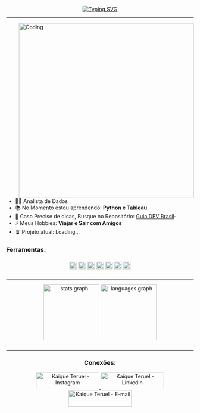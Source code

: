 <div align="center">

[![Typing SVG](https://readme-typing-svg.herokuapp.com?font=Poppins&size=50&center=true&vCenter=true&duration=4800&pause=1000&color=F7F7F7&random=false&width=1000&height=85&lines=Ol%C3%A1+%F0%9F%91%8B%2C+Seja+bem-vindo!+%F0%9F%98%8A;Meu+nome+%C3%A9+Kaique+%7C+Dev+Full+Stack+%F0%9F%91%A8%E2%80%8D%F0%9F%92%BB)](https://git.io/typing-svg)
  
</div>
<hr>

<img align="right" alt="Coding" width="470" src="https://steamuserimages-a.akamaihd.net/ugc/779617186786599025/41F1A06D7D8CE3463C235B9637058FD9EDFDF583/?imw=637&imh=358&ima=fit&impolicy=Letterbox&imcolor=%23000000&letterbox=true">

- 👨‍💻 Analista de Dados
- 📚 No Momento estou aprendendo: **Python e Tableau**
- 🤝 Caso Precise de dicas, Busque no Repositório: [Guia DEV Brasil](https://github.com/arthurspk/guiadevbrasil)-
- ⚡ Meus Hobbies: **Viajar e Sair com Amigos**
- 🪴 Projeto atual: Loading...

<h3 align="left">Ferramentas: </h3>

###

<div align="center">
  
  <img src="https://img.shields.io/badge/Python-FFD43B?style=for-the-badge&logo=python&logoColor=blue" height="20" alt="Python"  />
  <img src="https://img.shields.io/badge/Pandas-2C2D72?style=for-the-badge&logo=pandas&logoColor=white" height="20" alt="Pandaso"  />
  <img src="https://img.shields.io/badge/MySQL-005C84?style=for-the-badge&logo=mysql&logoColor=white" height="20" alt="MySQL"  />
  <img src="https://img.shields.io/badge/Microsoft_Excel-217346?style=for-the-badge&logo=microsoft-excel&logoColor=white" height="20" alt="Excel"  />
  <img src="https://img.shields.io/badge/Tableau-E97627?style=for-the-badge&logo=Tableau&logoColor=white" height="20" alt="Tableau"  />
  <img src="https://img.shields.io/badge/PyCharm-000000.svg?&style=for-the-badge&logo=PyCharm&logoColor=white" height="20" alt="PyCharm"  />
  <img src="https://img.shields.io/badge/Colab-F9AB00?style=for-the-badge&logo=googlecolab&color=525252" height="20" alt="Google Colab"  />
</div>

###

<hr>
<div align="center">
  <img src="https://github-readme-stats.vercel.app/api?username=kaiqueteruel&hide_title=false&hide_rank=false&show_icons=true&include_all_commits=true&count_private=true&disable_animations=false&theme=omni&locale=pt-br&hide_border=false&order=1&custom_title=Kaique%20Teruel%20-%20Status" height="150" alt="stats graph"  />
  <img src="https://github-readme-stats.vercel.app/api/top-langs?username=kaiqueteruel&locale=pt-br&hide_title=false&layout=compact&card_width=320&langs_count=5&theme=omni&hide_border=false&order=2" height="150" alt="languages graph"  />
</div>

###

<hr>
<h3 align="center" >Conexões:</h3><p><a href="https://www.buymeacoffee.com/KaiqueTeruel">
  
<div align="center">
<a href="https://www.instagram.com/teruel.dev/" target="_blank">
  <img  src="https://img.shields.io/badge/Instagram-E4405F?style=for-the-badge&logo=instagram&logoColor=white" height="45" width="170" alt="Kaique Teruel - Instagram"/>
</a>
  
<a href="https://www.linkedin.com/in/kaiquepinheiroteruel/" target="_blank">
<img  src="https://img.shields.io/badge/linkedin-0077B5.svg?&style=for-the-badge&logo=linkedin&logoColor=white" height="45" width="170" alt="Kaique Teruel - LinkedIn"/>
</a>
 
<a href="mailto:kaiqueteruel@gmail.com">
  <img src="https://img.shields.io/badge/gmail-ea4335.svg?&style=for-the-badge&logo=gmail&logoColor=white" height="45" width="170" alt="Kaique Teruel - E-mail"/>
</a>

</div>

###
